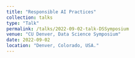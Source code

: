 ```yaml
---
title: "Responsible AI Practices"
collection: talks
type: "Talk"
permalink: /talks/2022-09-02-talk-DSSymposium
venue: "CU Denver, Data Science Symposium"
date: 2022-09-02
location: "Denver, Colorado, USA."
---
```


